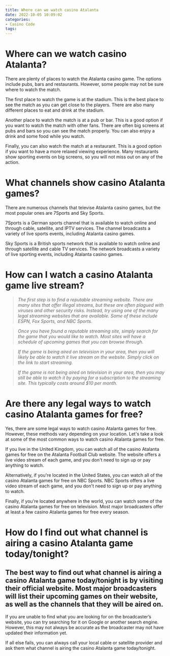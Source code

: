 ```yaml
---
title: Where can we watch casino Atalanta
date: 2022-10-05 10:09:02
categories:
- Casino Code
tags:
---
```



#  Where can we watch casino Atalanta?

There are plenty of places to watch the Atalanta casino game. The options include pubs, bars and restaurants. However, some people may not be sure where to watch the match.

The first place to watch the game is at the stadium. This is the best place to see the match as you can get close to the players. There are also many different places to eat and drink at the stadium.

Another place to watch the match is at a pub or bar. This is a good option if you want to watch the match with other fans. There are often big screens at pubs and bars so you can see the match properly. You can also enjoy a drink and some food while you watch.

Finally, you can also watch the match at a restaurant. This is a good option if you want to have a more relaxed viewing experience. Many restaurants show sporting events on big screens, so you will not miss out on any of the action.

#  What channels show casino Atalanta games?

There are numerous channels that televise Atalanta casino games, but the most popular ones are 7Sports and Sky Sports.

7Sports is a German sports channel that is available to watch online and through cable, satellite, and IPTV services. The channel broadcasts a variety of live sports events, including Atalanta casino games.

Sky Sports is a British sports network that is available to watch online and through satellite and cable TV services. The network broadcasts a variety of live sporting events, including Atalanta casino games.

#  How can I watch a casino Atalanta game live stream?

> *The first step is to find a reputable streaming website. There are many sites that offer illegal streams, but these are often plagued with viruses and other security risks. Instead, try using one of the many legal streaming websites that are available. Some of these include ESPN, Fox Sports, and NBC Sports.*

>

> *Once you have found a reputable streaming site, simply search for the game that you would like to watch. Most sites will have a schedule of upcoming games that you can browse through.*

>

> *If the game is being aired on television in your area, then you will likely be able to watch it live stream on the website. Simply click on the link to start streaming.*

>

> *If the game is not being aired on television in your area, then you may still be able to watch it by paying for a subscription to the streaming site. This typically costs around $10 per month.*

#  Are there any legal ways to watch casino Atalanta games for free?

Yes, there are some legal ways to watch casino Atalanta games for free. However, these methods vary depending on your location. Let's take a look at some of the most common ways to watch casino Atalanta games for free.

If you live in the United Kingdom, you can watch all of the casino Atalanta games for free on the Atalanta Football Club website. The website offers a live video stream of each game, and you don't need to sign up or pay anything to watch.

Alternatively, if you're located in the United States, you can watch all of the casino Atalanta games for free on NBC Sports. NBC Sports offers a live video stream of each game, and you don't need to sign up or pay anything to watch.

Finally, if you're located anywhere in the world, you can watch some of the casino Atalanta games for free on television. Most major broadcasters offer at least a few casino Atalanta games for free every season.

#  How do I find out what channel is airing a casino Atalanta game today/tonight?

## The best way to find out what channel is airing a casino Atalanta game today/tonight is by visiting their official website. Most major broadcasters will list their upcoming games on their website, as well as the channels that they will be aired on.

If you are unable to find what you are looking for on the broadcaster’s website, you can try searching for it on Google or another search engine. However, this may not always be accurate as the broadcaster may not have updated their information yet.

If all else fails, you can always call your local cable or satellite provider and ask them what channel is airing the casino Atalanta game today/tonight.